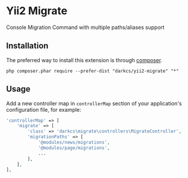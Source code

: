 Yii2 Migrate
========================
Console Migration Command with multiple paths/aliases support

Installation
------------
The preferred way to install this extension is through [composer](http://getcomposer.org/download/).

```
php composer.phar require --prefer-dist "darkcs/yii2-migrate" "*"
```

Usage
-----
Add a new controller map in `controllerMap` section of your application's configuration file, for example:

```php
'controllerMap' => [
    'migrate' => [
        'class' => 'darkcs\migrate\controllers\MigrateController',
        'migrationPaths' => [
            '@modules/news/migrations',
            '@modules/page/migrations',
            ...
        ],
    ],
],
```
